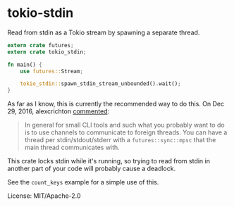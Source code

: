 # tokio-stdin

Read from stdin as a Tokio stream by spawning a separate thread.

```rust
extern crate futures;
extern crate tokio_stdin;

fn main() {
    use futures::Stream;

    tokio_stdin::spawn_stdin_stream_unbounded().wait();
}
```

As far as I know, this is currently the recommended way to do this. On Dec 29, 2016,
alexcrichton [commented](https://github.com/alexcrichton/tokio-process/issues/7):

> In general for small CLI tools and such what you probably want to do is to use channels to
> communicate to foreign threads. You can have a thread per stdin/stdout/stderr with a
> `futures::sync::mpsc` that the main thread communicates with.

This crate locks stdin while it's running, so trying to read from stdin in another part of your
code will probably cause a deadlock.

See the `count_keys` example for a simple use of this.

License: MIT/Apache-2.0
